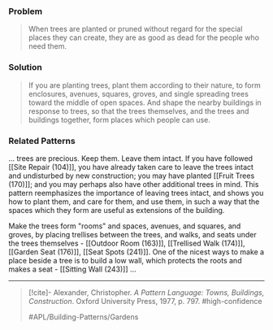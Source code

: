 ### Problem
>When trees are planted or pruned without regard for the special places they can create, they are as good as dead for the people who need them.

### Solution
>If you are planting trees, plant them according to their nature, to form enclosures, avenues, squares, groves, and single spreading trees toward the middle of open spaces. And shape the nearby buildings in response to trees, so that the trees themselves, and the trees and buildings together, form places which people can use.

### Related Patterns
... trees are precious. Keep them. Leave them intact. If you have followed [[Site Repair (104)]], you have already taken care to leave the trees intact and undisturbed by new construction; you may have planted [[Fruit Trees (170)]]; and you may perhaps also have other additional trees in mind. This pattern reemphasizes the importance of leaving trees intact, and shows you how to plant them, and care for them, and use them, in such a way that the spaces which they form are useful as extensions of the building.

Make the trees form "rooms" and spaces, avenues, and squares, and groves, by placing trellises between the trees, and walks, and seats under the trees themselves - [[Outdoor Room (163)]], [[Trellised Walk (174)]], [[Garden Seat (176)]], [[Seat Spots (241)]]. One of the nicest ways to make a place beside a tree is to build a low wall, which protects the roots and makes a seat - [[Sitting Wall (243)]] ...

---

> [!cite]- Alexander, Christopher. _A Pattern Language: Towns, Buildings, Construction_. Oxford University Press, 1977, p. 797.
> #high-confidence
>
> #APL/Building-Patterns/Gardens
